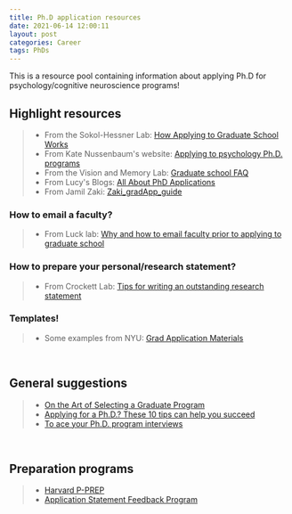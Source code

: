 ```yaml
---
title: Ph.D application resources
date: 2021-06-14 12:00:11
layout: post
categories: Career
tags: PhDs
---
```


This is a resource pool containing information about applying Ph.D for psychology/cognitive neuroscience programs!

<!-- more -->
## Highlight resources
>* From the Sokol-Hessner Lab: [How Applying to Graduate School Works](https://www.sokolhessnerlab.com/howapplyingworks/#thegoal)
>* From Kate Nussenbaum's website: [Applying to psychology Ph.D. programs](https://www.katenuss.com/advice/applying_to_phd/)
>* From the Vision and Memory Lab: [Graduate school FAQ](https://docs.google.com/document/d/1m1Z8zGJZfAjBeIABYDdkPNmP0r82b-NNKCgAz8yeokQ/edit)
>* From Lucy's Blogs: [All About PhD Applications](https://lucyblogs.wordpress.com/2018/08/02/all-about-phd-applications/#three)
>* From Jamil Zaki: [Zaki_gradApp_guide](https://www.dropbox.com/s/jq8rzfsgrcxmhlg/zaki_gradApp_guide.pdf?dl=0)


### How to email a faculty?
>* From Luck lab: [Why and how to email faculty prior to applying to graduate school](https://lucklab.ucdavis.edu/blog/2018/9/17/emailing-faculty)


### How to prepare your personal/research statement?
>* From Crockett Lab: [Tips for writing an outstanding research statement](https://www.dropbox.com/s/ok9ct08b885hchd/Tips%20for%20writing%20an%20outstanding%20research%20statement.docx?dl=0)


### Templates!
>* Some examples from NYU: [Grad Application Materials](https://drive.google.com/drive/folders/1eZ1CMG-bZQlPtB6OkduFy0Qq2-uS-mjH)

&nbsp;

## General suggestions
>* [On the Art of Selecting a Graduate Program](https://www.insidehighered.com/blogs/gradhacker/art-selecting-graduate-program)
>* [Applying for a Ph.D.? These 10 tips can help you succeed](https://www.sciencemag.org/careers/2018/09/applying-phd-these-10-tips-can-help-you-succeed)
>* [To ace your Ph.D. program interviews](https://www.sciencemag.org/careers/2019/02/ace-your-phd-program-interviews-prepare-answer-and-ask-these-key-questions)

&nbsp;

## Preparation programs
>* [Harvard P-PREP](https://sites.google.com/view/p-prep2021/home?authuser=0)
>* [Application Statement Feedback Program](https://www.asfp.io/)





